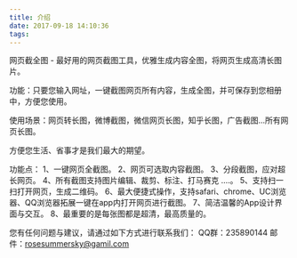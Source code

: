 ```yaml
---
title: 介绍
date: 2017-09-18 14:10:36
tags:
---
```


网页截全图 - 最好用的网页截图工具，优雅生成内容全图，将网页生成高清长图片。

功能：只要您输入网址，一键截图网页所有内容，生成全图，并可保存到您相册中，方便您使用。

使用场景：网页转长图，微博截图，微信网页长图，知乎长图，广告截图...所有网页长图。

方便您生活、省事才是我们最大的期望。

功能点：
1、一键网页全截图。
2、网页可选取内容截图。
3、分段截图，应对超长网页。
4、所有截图支持图片编辑、裁剪、标注、打马赛克 ....。
5、支持扫一扫打开网页，生成二维码。
6、最大便捷式操作，支持safari、chrome、UC浏览器、QQ浏览器拓展一键在app内打开网页进行截图。
7、简洁温馨的App设计界面与交互。
8、最重要的是每张图都是超清，最高质量的。

您有任何问题与建议，请通过如下方式进行联系我们：
QQ群：235890144
邮件：rosesummersky@gamil.com